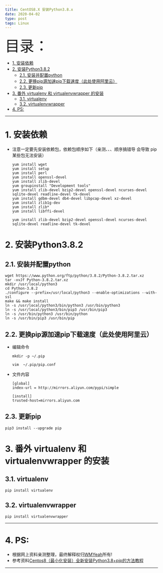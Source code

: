 ```yaml
---
title: CentOS8.X 安装Python3.8.x
date: 2020-04-02
type: post
tags: Linux
---
```


<font size=20>目录：</font>
<!-- TOC -->

- [1. 安装依赖](#1-安装依赖)
- [2. 安装Python3.8.2](#2-安装python382)
  - [2.1. 安装并配置python](#21-安装并配置python)
  - [2.2. 更换pip源加速pip下载速度（此处使用阿里云）](#22-更换pip源加速pip下载速度此处使用阿里云)
  - [2.3. 更新pip](#23-更新pip)
- [3. 番外 virtualenv 和 virtualenvwrapper 的安装](#3-番外-virtualenv-和-virtualenvwrapper-的安装)
  - [3.1. virtualenv](#31-virtualenv)
  - [3.2. virtualenvwrapper](#32-virtualenvwrapper)
- [4. PS:](#4-ps)

<!-- /TOC -->

----
# 1. 安装依赖
* 注意一定要先安装依赖包，依赖包顺序如下（亲测、、、顺序搞错导 会导致 pip某些包无法安装）
  ```
  yum install wget
  yum install setup 
  yum install perl
  yum install openssl-devel
  yum install zlib-devel
  yum groupinstall "Development tools"
  yum install zlib-devel bzip2-devel openssl-devel ncurses-devel sqlite-devel readline-devel tk-devel
  yum install gdbm-devel db4-devel libpcap-devel xz-devel
  yum install zlib1g-dev
  yum install zlib*
  yum install libffi-devel

  yum install zlib-devel bzip2-devel openssl-devel ncurses-devel sqlite-devel readline-devel tk-devel

  ```

# 2. 安装Python3.8.2
## 2.1. 安装并配置python
  ```
  wget https://www.python.org/ftp/python/3.8.2/Python-3.8.2.tar.xz
  tar -xvJf Python-3.8.2.tar.xz
  mkdir /usr/local/python3 
  cd Python-3.8.2
  ./configure --prefix=/usr/local/python3 --enable-optimizations --with-ssl 
  make && make install
  ln -s /usr/local/python3/bin/python3 /usr/bin/python3
  ln -s /usr/local/python3/bin/pip3 /usr/bin/pip3
  ln -s /usr/bin/python3 /usr/bin/python
  ln -s /usr/bin/pip3 /usr/bin/pip
  ```

## 2.2. 更换pip源加速pip下载速度（此处使用阿里云）
* 编辑命令
  ```
  mkdir -p ~/.pip
  
  vim  ~/.pip/pip.conf
  ```

* 文件内容
  ```
  [global]
  index-url = http://mirrors.aliyun.com/pypi/simple 

  [install]
  trusted-host=mirrors.aliyun.com
  ```

## 2.3. 更新pip
```
pip3 install --upgrade pip
```

# 3. 番外 virtualenv 和 virtualenvwrapper 的安装
## 3.1. virtualenv
```
pip install virtualenv
```

## 3.2. virtualenvwrapper
```
pip install virtualenvwrapper
```

------

# 4. PS:

* 根据网上资料亲测整理，最终解释权归[WMYeah][1]所有!
* 参考资料[Centos8（最小化安装）全新安装Python3.8+pip的方法教程][2]
------

[1]:http://www.wmyeah.com
[2]:https://www.jb51.net/article/179464.htm